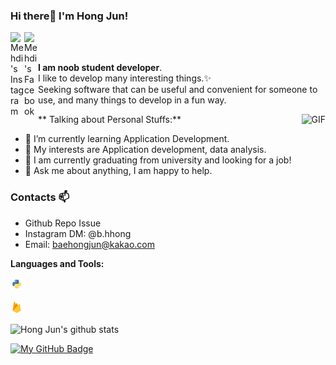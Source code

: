 ### Hi there👋 I'm Hong Jun!

<a href="https://www.instagram.com/b.hhong/">
  <img align="left" alt="Mehdi's Instagram" width="22px" src="https://cdn.jsdelivr.net/npm/simple-icons@v3/icons/instagram.svg" />
</a>
<a href="https://www.facebook.com/baehongjun0212">
  <img align="left" alt="Mehdi's Facebook" width="22px" src="https://cdn.jsdelivr.net/npm/simple-icons@v3/icons/facebook.svg" />
</a>

<br/>
<br/>

**I am noob student developer**.<br/> 
I like to develop many interesting things.✨<br/> 
Seeking software that can be useful and convenient for someone to use, and many things to develop in a fun way.

 <img align="right" alt="GIF" src="https://i.pinimg.com/originals/e4/26/70/e426702edf874b181aced1e2fa5c6cde.gif" /> 

** Talking about Personal Stuffs:**

- 🌱 I’m currently learning Application Development.
- 🤔 My interests are Application development, data analysis.
- 💼 I am currently graduating from university and looking for a job!
- 💬 Ask me about anything, I am happy to help.

### Contacts 📫

* Github Repo Issue
* Instagram DM: @b.hhong
* Email: baehongjun@kakao.com

**Languages and Tools:**  

<code><img height="20" src="https://raw.githubusercontent.com/github/explore/80688e429a7d4ef2fca1e82350fe8e3517d3494d/topics/python/python.png"></code>

<code><img height="20" src="https://raw.githubusercontent.com/github/explore/80688e429a7d4ef2fca1e82350fe8e3517d3494d/topics/firebase/firebase.png"></code>
           
           
           
![Hong Jun's github stats](https://github-readme-stats.vercel.app/api?username=baehongjun0212&show_icons=true)


  [![My GitHub Badge](http://img.shields.io/badge/-My%20Tech%20blog-black?style=flat-square&logo=github&link=https://github.com/baehongjun0212/)](https://github.com/baehongjun0212/) 
  </div>

